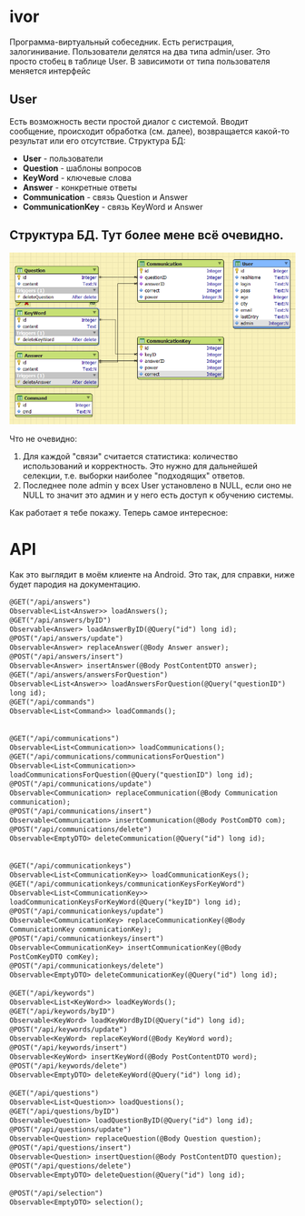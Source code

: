 # ivor
Программа-виртуальный собеседник. Есть регистрация, залогинивание. Пользователи делятся на два типа admin/user. Это просто стобец в таблице User.
В зависимоти от типа пользователя меняется интерфейс

## User
Есть возможность вести простой диалог с системой. Вводит сообщение, происходит обработка (см. далее), возвращается какой-то результат или его отсутствие.
Структура БД:
* **User**            - пользователи
* **Question**        - шаблоны вопросов
* **KeyWord**         - ключевые слова
* **Answer**          - конкретные ответы
* **Communication**   - связь Question и Answer
* **CommunicationKey** - связь KeyWord и Answer

## Структура БД. Тут более мене всё очевидно.
![фото стркутуры БД](https://github.com/lichtstrahl/ivor/blob/mvp/screenshots/%D0%A1%D1%82%D1%80%D1%83%D0%BA%D1%82%D1%83%D1%80%D0%B0%20%D0%91%D0%94.PNG)

Что не очевидно:
  1) Для каждой "связи" считается статистика: количество использований и корректность. Это нужно для дальнейшей селекции, т.е. выборки наиболее "подходящих" ответов.
  2) Последнее поле admin у всех User установлено в NULL, если оно не NULL то значит это админ и у него есть доступ к обучению системы.
  
Как работает я тебе покажу. Теперь самое интересное:
# API
Как это выглядит в моём клиенте на Android. Это так, для справки, ниже будет пародия на документацию.

    @GET("/api/answers")
    Observable<List<Answer>> loadAnswers();
    @GET("/api/answers/byID")
    Observable<Answer> loadAnswerByID(@Query("id") long id);
    @POST("/api/answers/update")
    Observable<Answer> replaceAnswer(@Body Answer answer);
    @POST("/api/answers/insert")
    Observable<Answer> insertAnswer(@Body PostContentDTO answer);
    @GET("/api/answers/answersForQuestion")
    Observable<List<Answer>> loadAnswersForQuestion(@Query("questionID") long id);
    @GET("/api/commands")
    Observable<List<Command>> loadCommands();


    @GET("/api/communications")
    Observable<List<Communication>> loadCommunications();
    @GET("/api/communications/communicationsForQuestion")
    Observable<List<Communication>> loadCommunicationsForQuestion(@Query("questionID") long id);
    @POST("/api/communications/update")
    Observable<Communication> replaceCommunication(@Body Communication communication);
    @POST("/api/communications/insert")
    Observable<Communication> insertCommunication(@Body PostComDTO com);
    @POST("/api/communications/delete")
    Observable<EmptyDTO> deleteCommunication(@Query("id") long id);


    @GET("/api/communicationkeys")
    Observable<List<CommunicationKey>> loadCommunicationKeys();
    @GET("/api/communicationkeys/communicationKeysForKeyWord")
    Observable<List<CommunicationKey>> loadCommunicationKeysForKeyWord(@Query("keyID") long id);
    @POST("/api/communicationkeys/update")
    Observable<CommunicationKey> replaceCommunicationKey(@Body CommunicationKey communicationKey);
    @POST("/api/communicationkeys/insert")
    Observable<CommunicationKey> insertCommunicationKey(@Body PostComKeyDTO comKey);
    @POST("/api/communicationkeys/delete")
    Observable<EmptyDTO> deleteCommunicationKey(@Query("id") long id);

    @GET("/api/keywords")
    Observable<List<KeyWord>> loadKeyWords();
    @GET("/api/keywords/byID")
    Observable<KeyWord> loadKeyWordByID(@Query("id") long id);
    @POST("/api/keywords/update")
    Observable<KeyWord> replaceKeyWord(@Body KeyWord word);
    @POST("/api/keywords/insert")
    Observable<KeyWord> insertKeyWord(@Body PostContentDTO word);
    @POST("/api/keywords/delete")
    Observable<EmptyDTO> deleteKeyWord(@Query("id") long id);

    @GET("/api/questions")
    Observable<List<Question>> loadQuestions();
    @GET("/api/questions/byID")
    Observable<Question> loadQuestionByID(@Query("id") long id);
    @POST("/api/questions/update")
    Observable<Question> replaceQuestion(@Body Question question);
    @POST("/api/questions/insert")
    Observable<Question> insertQuestion(@Body PostContentDTO question);
    @POST("/api/questions/delete")
    Observable<EmptyDTO> deleteQuestion(@Query("id") long id);

    @POST("/api/selection")
    Observable<EmptyDTO> selection();
    
    
  
 
